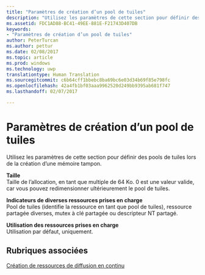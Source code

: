 ```yaml
---
title: "Paramètres de création d’un pool de tuiles"
description: "Utilisez les paramètres de cette section pour définir des pools de tuiles lors de la création d’une mémoire tampon."
ms.assetid: FDC1AD88-BC41-49EE-881E-F21743D407DB
keywords:
- "Paramètres de création d’un pool de tuiles"
author: PeterTurcan
ms.author: pettur
ms.date: 02/08/2017
ms.topic: article
ms.prod: windows
ms.technology: uwp
translationtype: Human Translation
ms.sourcegitcommit: c6b64cff1bbebc8ba69bc6e03d34b69f85e798fc
ms.openlocfilehash: 42a4fb1bf03aaa9962520d249bb9395ab681f747
ms.lasthandoff: 02/07/2017

---
```


# <a name="tile-pool-creation-parameters"></a>Paramètres de création d’un pool de tuiles


Utilisez les paramètres de cette section pour définir des pools de tuiles lors de la création d’une mémoire tampon.

<span id="Size"></span><span id="size"></span><span id="SIZE"></span>**Taille**  
Taille de l’allocation, en tant que multiple de 64 Ko. 0 est une valeur valide, car vous pouvez redimensionner ultérieurement le pool de tuiles.

<span id="Supported_Resource_Misc_Flags"></span><span id="supported_resource_misc_flags"></span><span id="SUPPORTED_RESOURCE_MISC_FLAGS"></span>**Indicateurs de diverses ressources prises en charge**  
Pool de tuiles (identifie la ressource en tant que pool de tuiles), ressource partagée diverses, mutex à clé partagée ou descripteur NT partagé.

<span id="Supported_Resource_Usage"></span><span id="supported_resource_usage"></span><span id="SUPPORTED_RESOURCE_USAGE"></span>**Utilisation des ressources prises en charge**  
Utilisation par défaut, uniquement.

## <a name="span-idrelated-topicsspanrelated-topics"></a><span id="related-topics"></span>Rubriques associées


[Création de ressources de diffusion en continu](creating-streaming-resources.md)

 

 





